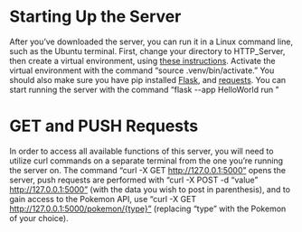 # Starting Up the Server
After you’ve downloaded the server, you can run it in a Linux command line, such as the Ubuntu terminal. First, change your directory to HTTP_Server, then create a virtual environment, using [these instructions](https://packaging.python.org/en/latest/guides/installing-using-pip-and-virtual-environments/#creating-a-virtual-environment). Activate the virtual environment with the command “source .venv/bin/activate.” You should also make sure you have pip installed [Flask](https://flask.palletsprojects.com/en/2.3.x/installation/), and [requests](https://pypi.org/project/requests/). You can start running the server with the command “flask --app HelloWorld run "

# GET and PUSH Requests
In order to access all available functions of this server, you will need to utilize curl commands on a separate terminal from the one you’re running the server on. The command “curl -X GET http://127.0.0.1:5000” opens the server, push requests are performed with “curl -X POST -d “value” http://127.0.0.1:5000” (with the data you wish to post in parenthesis), and to gain access to the Pokemon API, use “curl -X GET http://127.0.0.1:5000/pokemon/{type}” (replacing “type” with the Pokemon of your choice).

